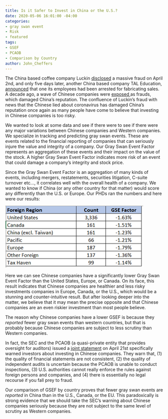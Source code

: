 ```yaml
---
title: Is it Safer to Invest in China or the U.S.?
date: 2020-05-06 16:01:00 -04:00
categories:
- gray swan event
- Risk
- featured
tags:
- GSEF
- PCAOB
- Comparison by Country
author: John_Cheffers
---
```


The China based coffee company Luckin [disclosed](https://www.sec.gov/Archives/edgar/data/1767582/000110465920042189/a20-14831_1ex99d1.htm) a massive fraud on April 2nd, and only five days later, another China based company TAL Education, [announced](https://www.sec.gov/Archives/edgar/data/1499620/000110465920044459/tm2015354d1_ex99-1.htm) that one its employees had been arrested for fabricating sales.  A decade ago, a wave of Chinese companies were [exposed ](https://www.marketwatch.com/story/after-china-fraud-boom-nasdaq-steps-up-scrutiny-of-shady-listings-2016-06-20)as frauds, which damaged China’s reputation.  The confluence of Luckin’s fraud with news that the Chinese lied about coronavirus has damaged China’s reputation once again as many people have come to believe that investing in Chinese companies is too risky.

We wanted to look at some data and see if there were to see if there were any major variations between Chinese companies and Western companies.  We specialize in tracking and predicting gray swan events. These are events related to the financial reporting of companies that can seriously injure the value and integrity of a company.  Our Gray Swan Event Factor represents an aggregation of these events and their impact on the value of the stock.  A higher Gray Swan Event Factor indicates more risk of an event that could damage a company’s integrity and stock price. 
 
Since the Gray Swan Event Factor is an aggregation of many kinds of events, including mergers, restatements, securities litigation, C-suite turnover etc..., it correlates well with the overall health of a company.  We wanted to know if China (or any other country for that matter) would score any differently than the U.S. or Europe. Our PHDs ran the numbers and here were our results:

![Luckin country comparison.png](/uploads/Luckin%20country%20comparison.png)
   
Here we can see Chinese companies have a significantly lower Gray Swan Event Factor than the United States, Europe, or Canada.  On its face, this result indicates that Chinese companies are healthier and less risky investments companies in Europe, Canada, or the U.S., which would be a stunning and counter-intuitive result.  But after looking deeper into the matter, we believe that it may mean the precise opposite and that Chinese companies are an even riskier investment than most people believe. 

The reason why Chinese companies have a lower GSEF is because they *reported* fewer gray swan events than western countries, but that is probably because Chinese companies are subject to less scrutiny than Western companies.

In fact, the SEC and the PCAOB (a quasi-private entity that provides oversight for auditors) issued a [joint statement](https://www.sec.gov/news/public-statement/emerging-market-investments-disclosure-reporting) on April 21st specifically warned investors about investing in Chinese companies. They warn that, (1) the quality of financial statements are not consistent, (2) the quality of independent audits is uncertain because the PCAOB is unable to conduct inspections, (3) U.S. authorities cannot really enforce the rules against foreign persons and companies, and (4) there is essentially no legal recourse if you fall prey to fraud.

Our comparison of GSEF by country proves that fewer gray swan events are *reported* in China than in the U.S., Canada, or the EU.  This paradoxically is strong evidence that we should take the SEC’s warning about Chinese companies seriously because they are not subject to the same level of scrutiny as Western companies.
